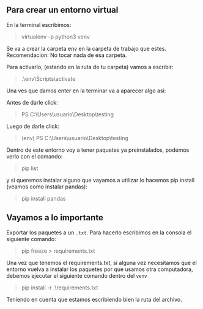 ## Para crear un entorno virtual

En la terminal escribimos:
> virtualenv -p python3 venv

Se va a crear la carpeta env en la carpeta de trabajo que estes.
Recomendacion: No tocar nada de esa carpeta.

Para activarlo, (estando en la ruta de tu carpeta) vamos a escribir:
> .\env\Scripts\activate

Una ves que damos enter en la terminar va a aparecer algo asi:

Antes de darle click:
> PS C:\Users\usuario\Desktop\testing

Luego de darle click:

> (env) PS C:\Users\usuario\Desktop\testing

Dentro de este entorno voy a tener paquetes ya preinstalados, podemos verlo con el comando:

> pip list

y si queremos instalar alguno que vayamos a utilizar lo hacemos pip install (veamos como instalar pandas): 
> pip install pandas

## Vayamos a lo importante

Exportar los paquetes a un `.txt`. Para hacerlo escribimos en la consola el siguiente comando:

> pip freeze > requirements.txt 

Una vez que tenemos el requirements.txt, si alguna vez necesitamos que el entorno vuelva a instalar los paquetes por que usamos otra computadora, debemos ejecutar el siguiente comando dentro del `venv`

> pip install -r .\requirements.txt

Teniendo en cuenta que estamos escribiendo bien la ruta del archivo.